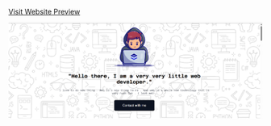 [Visit Website Preview](https://imtiajsultan1.github.io/assignment-final/)

![image alt](https://github.com/imtiajsultan1/assignment-final/blob/main/Screenshot%202025-06-21%20004322.png?raw=true)
